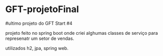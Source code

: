 # GFT-projetoFinal

#ultimo projeto do GFT Start #4

projeto feito no spring boot onde criei alghumas classes de serviço para represenatr um setor de vendas.

utilizados h2, jpa, spring web.

